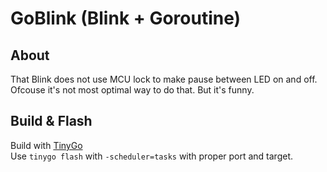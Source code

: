 
# GoBlink (Blink + Goroutine)

## About

That Blink does not use MCU lock to make pause between LED on and off.
Ofcouse it's not most optimal way to do that. But it's funny.

## Build & Flash

Build with [TinyGo](#https://tinygo.org/)   
Use `tinygo flash` with `-scheduler=tasks` with proper port and target.